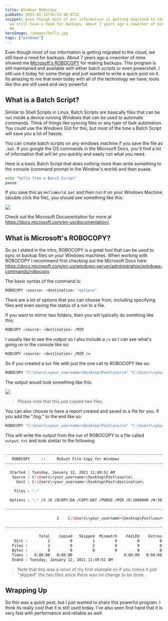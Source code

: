 ```yaml
---
title: Windows Robocopy
pubDate: 2021-01-12T16:53:40.071Z
snippet: Even though most of our information is getting migrated to the cloud,
  we still have a need for backups. About 7 years ago a coworker of mine showed
  me
heroImage: /images/hello.jpg
tags: ["windows"]
---
```


Even though most of our information is getting migrated to the cloud, we still have a need for backups. About 7 years ago a coworker of mine showed me [Microsoft's ROBOCOPY](https://docs.microsoft.com/en-us/windows-server/administration/windows-commands/robocopy) for making backups. This program is still maintained and available with either batch scripts or even powershell. I still use it today for some things and just wanted to write a quick post on it. Its amazing to me that even today with all of the technology we have, tools like this are still used and very powerful.

## What is a Batch Script?

Similar to Shell Scripts in Linux, Batch Scripts are basically files that can be run inside a device running Windows that can be used to automate commands. Think of things like syncing files or any type of task automation. You could use the Windows GUI for this, but most of the time a Batch Script will save you a lot of hassle.

You can create batch scripts on any windows machine if you save the file as `.bat`. If you google the OS commands in the Microsoft Docs, you'll find a lot of information that will let you quickly and easily run what you need.

Here is a basic Batch Script that does nothing more than write something to the console (command prompt in the Window's world) and then puase.

```bash
echo "hello from a Batch Script"
pause
```

If you save this as `HelloWorld.bat` and then run it on your Windows Machine (double click the file), you should see something like this:

![](/images/hello.jpg)

Check out the Microsoft Documentation for more at <https://docs.microsoft.com/en-us/documentation/>.

## What is Microsoft's ROBOCOPY?

So as I stated in the intro, ROBOCOPY is a great tool that can be used to sync or backup files on your Windows machines. When working with ROBOCOPY I recommend first checking out the Microsoft Docs here <https://docs.microsoft.com/en-us/windows-server/administration/windows-commands/robocopy>.

The basic syntax of the command is:

```bash
ROBOCOPY <source> <destination> "options"
```

There are a lot of options that you can choose from, including specifying files and even saving the status of a run to a file.

If you want to mirror two folders, then you will typically do somthing like this:

```bash
ROBCOPY <source> <destination> /MIR
```

I usually like to see the output so I also include a `/v` so I can see what's going on in the console like so:

```bash
ROBCOPY <source> <destination> /MIR /v
```

So if you created a `bat` file with just the one call to ROBOCOPY like so:

```bash
ROBOCOPY "C:\Users\<your_username>\Desktop\Post\source" "C:\Users\<your_username>\Desktop\Post\destination" /MIR /v
```

The output would look something like this:

![](/images/output1.jpg)

> Please note that this just copied two files.

You can also choose to have a report created and saved to a file for you. If you add the "/log:<file>" to the end like so:

```bash
ROBOCOPY "C:\Users\<your_username>\Desktop\Post\source" "C:\Users\<your_username>\Desktop\Post\destination" /MIR /log:output.txt
```

This will write the output from the run of ROBOCOPY to a file called `output.txt` and look similar to the following:

```bash

-------------------------------------------------------------------------------
   ROBOCOPY     ::     Robust File Copy for Windows
-------------------------------------------------------------------------------

  Started : Tuesday, January 12, 2021 11:49:51 AM
   Source : C:\Users\<your_username>\Desktop\Post\source\
     Dest : C:\Users\<your_username>\Desktop\Post\destination\

    Files : *.*

  Options : *.* /S /E /DCOPY:DA /COPY:DAT /PURGE /MIR /R:1000000 /W:30

------------------------------------------------------------------------------

	                   2	C:\Users\<your_username>\Desktop\Post\source\

------------------------------------------------------------------------------

               Total    Copied   Skipped  Mismatch    FAILED    Extras
    Dirs :         1         0         1         0         0         0
   Files :         2         0         2         0         0         0
   Bytes :         0         0         0         0         0         0
   Times :   0:00:00   0:00:00                       0:00:00   0:00:00
   Ended : Tuesday, January 12, 2021 11:49:51 AM
```

> Note that this was a rerun of my first example so if you notice it just "skpped" the two files since there was no change to be done.

## Wrapping Up

So this was a quick post, but I just wanted to share this powerful program. I think its really cool that it is still used today. I've also seen first hand that it is very fast with performance and reliable as well.
